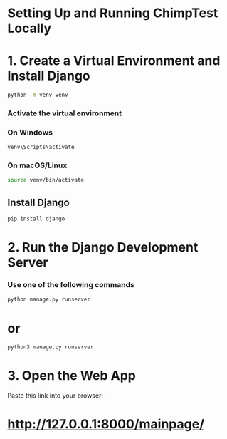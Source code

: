 # Setting Up and Running ChimpTest Locally

# 1. Create a Virtual Environment and Install Django
```bash
python -m venv venv
```
### Activate the virtual environment

### On Windows
```bash
venv\Scripts\activate
```
### On macOS/Linux
```bash
source venv/bin/activate
```
## Install Django
```bash
pip install django
```
# 2. Run the Django Development Server

### Use one of the following commands
```bash
python manage.py runserver
```
# or
```bash
python3 manage.py runserver
```
# 3. Open the Web App

Paste this link into your browser:

# http://127.0.0.1:8000/mainpage/